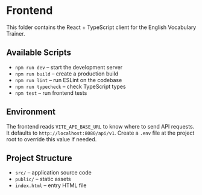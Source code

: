 # Frontend

This folder contains the React + TypeScript client for the English Vocabulary Trainer.

## Available Scripts

- `npm run dev` – start the development server
- `npm run build` – create a production build
- `npm run lint` – run ESLint on the codebase
- `npm run typecheck` – check TypeScript types
- `npm test` – run frontend tests

## Environment

The frontend reads `VITE_API_BASE_URL` to know where to send API requests. It defaults to `http://localhost:8080/api/v1`. Create a `.env` file at the project root to override this value if needed.

## Project Structure

- `src/` – application source code
- `public/` – static assets
- `index.html` – entry HTML file
